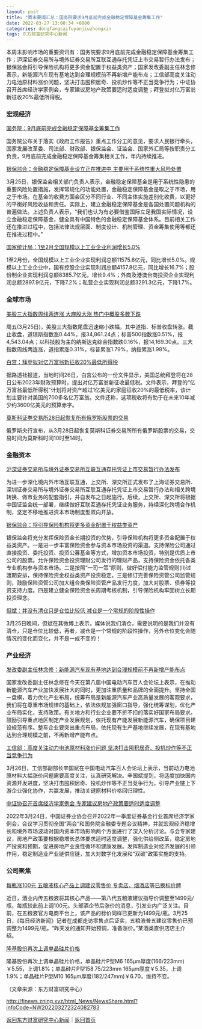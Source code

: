 ```yaml
---
layout: post
title: "周末要闻汇总：国务院要求9月底前完成金融稳定保障基金筹集工作"
date: 2022-03-27 13:00:34 +0800
categories: dongfangcaifuyanjiuzhongxin
tags: 东方财富研究中心新闻
---
```

<p>本周末影响市场的重要资讯有：国务院要求9月底前完成金融稳定保障基金筹集工作；沪深证券交易所与境外证券交易所互联互通存托凭证上市交易暂行办法发布；银保监会将引导保险机构将更多资金配置于权益类资产；国家发改委副主任林念修表示，新能源汽车现有基地达到合理规模前不再新增产能布点；工信部高度关注动力电池原材料涨价问题，坚决打击囤积居奇、投机炒作等不正当竞争行为；中证协召开首席经济学家例会，专家建议房地产政策要适时适度调整；拜登拟对亿万富翁新征收20%最低所得税。</p><h3 class="emh3">宏观经济</h3><p><a href="https://finance.eastmoney.com/a/202203252323463016.html">国务院：9月底前完成金融稳定保障基金筹集工作</a></p><p>国务院公布关于落实《政府工作报告》重点工作分工的意见，要求人民银行牵头，国家发展改革委、司法部、财政部、银保监会、证监会、国家外汇局等按职责分工负责，9月底前完成金融稳定保障基金筹集相关工作，年内持续推进。</p><p><a href="https://finance.eastmoney.com/a/202203252323389915.html">银保监会：金融稳定保障基金设立正在推进中 主要用于系统性重大风险处置</a></p><p>3月25日，银保监会相关部门负责人表示，金融稳定保障基金是用于系统性隐患的重要风险处置措施，发挥常规化的功能处置，金融稳定保障基金是取之于市场，用之于市场。在基金的收费方面会区分不同行业、不同主体实施差别化收费，以更好的平衡好风险收益和责任。实际上，建立金融稳定保障基金是各国处置问题机构的普遍做法。上述负责人表示，“我们也认为有必要借鉴国际立足我国实际情况，设立金融稳定保障基金，健全具有中国特色的金融稳定保障基金体系。目前相关工作还在推进过程中，包括法律法规层面、制度设计、机制管理、资金筹集使用等都还在推进过程中。”</p><p><a href="https://finance.eastmoney.com/a/202203272324067332.html">国家统计局：1至2月全国规模以上工业企业利润增长5.0%</a></p><p>1至2月份，全国规模以上工业企业实现利润总额11575.6亿元，同比增长5.0%。规模以上工业企业中，国有控股企业实现利润总额4157.8亿元，同比增长16.7%；股份制企业实现利润总额8385.7亿元，增长9.4%；外商及港澳台商投资企业实现利润总额2897.9亿元，下降7.2%；私营企业实现利润总额3291.3亿元，下降1.7%。</p><h3 class="emh3">全球市场</h3><p><a href="https://global.eastmoney.com/a/202203262323666476.html">美股三大指数周线两连涨 大麻股大涨 热门中概股多数下跌</a></p><p>周五(3月25日)，美股三大指数尾盘迅速缩小跌幅，其中道指、标普收盘转涨。截止收盘，道琼斯指数涨0.44%，报34,861.24点；标普500指数涨0.51%，报4,543.04点；以科技股为主的纳斯达克综合指数跌0.16%，报14,169.30点。三大指数周线两连涨，道指累涨0.31%，标普累涨1.79%，纳指累涨1.98%。</p><p><a href="https://stock.eastmoney.com/a/202203272324080624.html">白宫：拜登拟对亿万富翁新征收20%最低所得税</a></p><p>据路透社报道，当地时间26日，白宫公布的一份文件显示，美国总统拜登将在28日公布2023年财政预算时，提出对亿万富翁新征收最低税。文件表示，拜登的“亿万富翁最低所得税”计划将对资产超过1亿美元的家庭征收20%的最低税率，该计划主要针对美国的700多名亿万富翁。文件还称，这项税收将有助于在未来10年减少约3600亿美元的预算赤字。</p><p><a href="https://finance.eastmoney.com/a/202203262324019288.html">莫斯科证券交易所28日起恢复所有俄罗斯股票的交易</a></p><p>俄罗斯央行宣布，从3月28日起恢复莫斯科证券交易所所有俄罗斯股票的交易，交易时间为莫斯科时间10时至14时。</p><h3 class="emh3">金融资本</h3><p><a href="https://finance.eastmoney.com/a/202203252323575232.html">沪深证券交易所与境外证券交易所互联互通存托凭证上市交易暂行办法发布</a></p><p>为进一步深化境内外市场互联互通，上交所、深交所正式发布了上海证券交易所、深圳证券交易所与境外证券交易所互联互通存托凭证上市交易暂行办法和相关跨境转换、做市业务的配套指引，并自发布之日起施行。后续，上交所、深交所将根据中国证监会统一部署，继续做好互联互通存托凭证业务服务，持续深化跨境合作机制，坚定不移地推进资本市场制度型双向开放。</p><p><a href="https://finance.eastmoney.com/a/202203252323453052.html">银保监会：将引导保险机构将更多资金配置于权益类资产</a></p><p>银保监会将充分发挥保险资金长期投资的优势，引导保险机构将更多资金配置于权益类资产。一是进一步丰富保险资金参与资本市场投资的渠道。支持保险公司通过直接投资、委托投资、投资公募基金等方式，增加资本市场投资，特别是优质上市公司的股票。允许保险资金投资理财公司发行的理财产品，支持保险资金依托各类专业机构参与资本市场。二是按照“一司一策”原则，做好偿付能力监管规则(Ⅱ)过渡期安排，保持保险资金权益类资产投资稳定。三是修订完善保险资管公司监管规则，鼓励保险资管公司加大组合类保险资管产品发行力度，加大对股票、债券等投资支持力度。四是建立健全保险资金长周期考核机制，引导保险机构牢固树立长期投资理念。</p><p><a href="https://finance.eastmoney.com/a/202203252323610081.html">但斌：并没有清仓只是仓位比较低 减仓是一个常规的阶段性操作</a></p><p>3月25日晚间，但斌在其微博上表示，媒体说我们清仓，需要说明的是我们并没有清仓，只是仓位比较低，再者，减仓是一个常规的阶段性操作，另外仓位变化会随情况的变化而变化，并不是一成不变的！</p><h3 class="emh3">产业经济</h3><p><a href="https://finance.eastmoney.com/a/202203262324009411.html">发改委副主任林念修：新能源汽车现有基地达到合理规模前不再新增产能布点</a></p><p>国家发改委副主任林念修在今天在第八届中国电动汽车百人会论坛上表示，在推动新能源汽车产业加快发展壮大的同时，更加注重质量和品牌的全面提升。坚持全国一盘棋，着力优化产业布局，统筹布局是新能源汽车产业高质量发展的客观要求，我们将在尊重市场规律的基础上，依法依规加强窗口指导，强化统筹谋划，优化产业布局实化，支持政策。有关地方和行业企业要不折不扣的落实好国家布局要求。鼓励引导重点地区制定产业发展规划，依托现有产能发展新能源汽车，确保项目建设规范有序。整车企业要突出重点布局，依托现有生产基地继续发展，在现有基地达到合理规模之前，不再新增产能布点。</p><p><a href="https://finance.eastmoney.com/a/202203262324010917.html">工信部：高度关注动力电池原材料涨价问题 坚决打击囤积居奇、投机炒作等不正当竞争行为</a></p><p>3月26日，工信部副部长辛国斌在中国电动汽车百人会论坛上表示，当前动力电池原材料大幅涨价问题需要高度关注，认真研究解决。辛国斌提到，将适度加快国内资源开发进度，坚决打击囤积居奇、投机炒作等不正当竞争行为，引导产业链上下游企业强化协作，共赢发展，推动关键原材料价格回归理性。</p><p><a href="https://finance.eastmoney.com/a/202203252323454139.html">中证协召开首席经济学家例会 专家建议房地产政策要适时适度调整</a></p><p>2022年3月24日，中国证券业协会召开2022年一季度证券基金行业首席经济学家例会，会议学习贯彻全国“两会”和国务院金融委专题会议精神，并就宏观经济稳增长和境外市场波动对国内资本市场影响两个方面进行了深入分析讨论。与会专家建议，房地产政策要根据稳增长总体要求适时适度调整，强化供给侧改革，稳定房地产投资和预期，促进房地产业良性循环和健康发展。发挥制造业对经济发展的引领作用，稳定制造业产业链供应链，加大对数字化发展和“双碳”政策实施的支持。</p><h3 class="emh3">公司聚焦</h3><p><a href="https://finance.eastmoney.com/a/202203252323578092.html">每瓶涨100元 五粮液核心产品上调建议零售价 专卖店、烟酒店等已换标价牌</a></p><p>近日，酒业内传五粮液将其核心产品——第八代五粮液建议指导价调整至1499元/瓶，每瓶较此前上调100元。头部酒企节后涨价的消息，引发业内广泛关注。目前，在五粮液官方电商平台上，该产品的标价同样已更新为1499元/瓶。3月25日，《每日经济新闻》记者在成都走访零售点后证实，五粮液普五建议零售价已预调整为1499元/瓶。“昨天发的通知开始预调，准备涨价。”某酒类直供店店主介绍。</p><p><a href="https://finance.eastmoney.com/a/202203252323527729.html">隆基股份再次上调单晶硅片价格</a></p><p>隆基股份再次上调单晶硅片价格，单晶硅片P型M6 165μm厚度(166/223mm)￥5.55，上调1.8%；单晶硅片P型158.75/223mm 165μm厚度￥5.35，上调1.9%；单晶硅片P型M10 165μm厚度(182/247mm)￥6.70，维持不变。</p><p class="em_media">（文章来源：东方财富研究中心）</p>

<http://finews.zning.xyz/html_News/NewsShare.html?infoCode=NW202203272324082783>

[返回东方财富研究中心新闻](//finews.withounder.com/category/dongfangcaifuyanjiuzhongxin.html)｜[返回首页](//finews.withounder.com/)